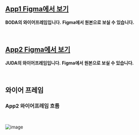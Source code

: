 ## [App1 Figma에서 보기](https://www.figma.com/file/jV2uMihIbM8nmFLGb1Ra3P/Untitled?node-id=0%3A1)

**BODA의 와이어프레임입니다.** **Figma에서 원본으로 보실 수 있습니다.**

<br>

## [App2 Figma에서 보기](https://www.figma.com/file/jV2uMihIbM8nmFLGb1Ra3P/AEye?node-id=3%3A6)

**JUDA의 와이어프레임입니다.** **Figma에서 원본으로 보실 수 있습니다.**

<br>

## 와이어 프레임

### App2 와이어프레임 흐름

<br>

![image](https://user-images.githubusercontent.com/87461692/170898907-22b04dbe-aad9-4e19-90c6-5746ee328ba3.png)

